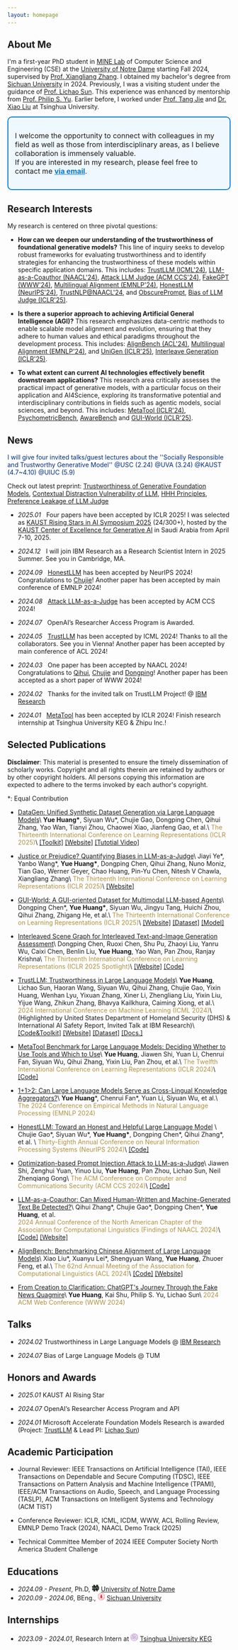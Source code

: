 ```yaml
---
layout: homepage
---
```


## About Me

I'm a first-year PhD student in [MINE Lab](https://mine-lab-nd.github.io/) of Computer Science and Engineering (CSE) at the [University of Notre Dame](https://www.nd.edu/) starting Fall 2024, supervised by [Prof. Xiangliang Zhang](https://scholar.google.com/citations?user=BhRJe4wAAAAJ&hl=en). I obtained my bachelor's degree from [Sichuan University](https://www.scu.edu.cn/) in 2024. Previously, I was a visiting student under the guidance of [Prof. Lichao Sun](https://lichao-sun.github.io/). This experience was enhanced by mentorship from [Prof. Philip S. Yu](https://scholar.google.com/citations?user=D0lL1r0AAAAJ&hl=en). Earlier before, I worked under [Prof. Tang Jie](https://keg.cs.tsinghua.edu.cn/jietang/) and [Dr. Xiao Liu](https://scholar.google.com.hk/citations?user=VKI8EhUAAAAJ&hl=zh-CN) at Tsinghua University.


<div style="border: 2px solid #0078D4; padding: 15px; border-radius: 10px; background-color: #F0F8FF; font-size: 16px;">
    <p>
        I welcome the opportunity to connect with colleagues in my field as well as those from interdisciplinary areas, as I believe collaboration is immensely valuable. <br>
        If you are interested in my research, please feel free to contact me 
        <a href="mailto:yhuang37@nd.edu" style="color: #0078D4; font-weight: bold;">via email</a>.
    </p>
</div>


## Research Interests

My research is centered on three pivotal questions:

- **How can we deepen our understanding of the trustworthiness of foundational generative models?** This line of inquiry seeks to develop robust frameworks for evaluating trustworthiness and to identify strategies for enhancing the trustworthiness of these models within specific application domains. This includes: [TrustLLM (ICML'24)](https://arxiv.org/abs/2401.05561), [LLM-as-a-Coauthor (NAACL'24)](https://aclanthology.org/2024.findings-naacl.29/), [Attack LLM Judge (ACM CCS'24)](https://arxiv.org/abs/2403.17710), [FakeGPT (WWW'24)](https://dl.acm.org/doi/abs/10.1145/3589335.3651509), [Multilingual Alignment (EMNLP'24)](https://arxiv.org/abs/2406.14721), [HonestLLM (NeurIPS'24)](https://arxiv.org/abs/2406.00380), [TrustNLP@NAACL'24](https://arxiv.org/abs/2407.16686), and [ObscurePrompt](https://arxiv.org/abs/2406.13662), [Bias of LLM Judge (ICLR'25)](https://openreview.net/forum?id=3GTtZFiajM).

- **Is there a superior approach to achieving Artificial General Intelligence (AGI)?** This research emphasizes data-centric methods to enable scalable model alignment and evolution, ensuring that they adhere to human values and ethical paradigms throughout the development process. This includes: [AlignBench (ACL'24)](https://arxiv.org/abs/2311.18743), [Multilingual Alignment (EMNLP'24)](https://arxiv.org/abs/2406.14721), and [UniGen (ICLR'25)](https://arxiv.org/abs/2406.18966), [Interleave Generation (ICLR'25)](https://openreview.net/forum?id=rDLgnYLM5b).

- **To what extent can current AI technologies effectively benefit downstream applications?** This research area critically assesses the practical impact of generative models, with a particular focus on their application and AI4Science, exploring its transformative potential and interdisciplinary contributions in fields such as agentic models, social sciences, and beyond. This includes: [MetaTool (ICLR'24)](https://arxiv.org/abs/2310.03128), [PsychometricBench](https://arxiv.org/abs/2406.17675), [AwareBench](https://arxiv.org/abs/2401.17882) and [GUI-World (ICLR'25)](https://arxiv.org/abs/2406.10819).

## News

<span style="color:rgb(2, 44, 122);">I will give four invited talks/guest lectures about the ''Socially Responsible and Trustworthy Generative Model'' @USC (2.24) @UVA (3.24) @KAUST (4.7~4.10) @UIUC (5.9)</span>

Check out latest preprint: [Trustworthiness of Generative Foundation Models](https://howiehwong.github.io/TrustGen.pdf), [Contextual Distraction Vulnerability of LLM](https://howiehwong.github.io/CDV_Preprint_version.pdf), [HHH Principles](https://howiehwong.github.io/HHH_Principle_position.pdf), [Preference Leakage of LLM Judge](https://howiehwong.github.io/preference_leakage.pdf)


- *2025.01* &nbsp; Four papers have been accepted by ICLR 2025! I was selected as [KAUST Rising Stars in AI Symposium 2025](https://www.kaust.edu.sa/en/news/rising-stars-in-ai-symposium-2025) (24/300+), hosted by the [KAUST Center of Excellence for Generative AI](https://www.kaust.edu.sa/en/research/generative-ai) in Saudi Arabia from April 7-10, 2025.

- *2024.12* &nbsp; I will join IBM Research as a Research Scientist Intern in 2025 Summer. See you in Cambridge, MA.

- *2024.09*  &nbsp; [HonestLLM](https://arxiv.org/abs/2406.00380) has been accepted by NeurIPS 2024! Congratulations to [Chujie](https://flossiee.github.io/)! Another paper has been accepted by main conference of EMNLP 2024!

- *2024.08* &nbsp; [Attack LLM-as-a-Judge](https://arxiv.org/abs/2403.17710) has been accepted by ACM CCS 2024!

- *2024.07* &nbsp; OpenAI’s Researcher Access Program is Awarded.

- *2024.05* &nbsp; [TrustLLM](https://trustllmbenchmark.github.io/TrustLLM-Website/) has been accepted by ICML 2024! Thanks to all the collaborators. See you in Vienna! Another paper has been accepted by main conference of ACL 2024!

- *2024.03* &nbsp; One paper has been accepted by NAACL 2024! Congratulations to [Qihui](https://mask-hui.github.io/), [Chujie](https://flossiee.github.io/) and [Dongping](https://dongping-chen.github.io/)! Another paper has been accepted as a short paper of WWW 2024!

- *2024.02* &nbsp; Thanks for the invited talk on TrustLLM Project! @ [IBM Research](https://research.ibm.com/)

- *2024.01* &nbsp; [MetaTool](https://arxiv.org/abs/2310.03128) has been accepted by ICLR 2024! Finish research internship at Tsinghua University KEG & Zhipu Inc.!

## Selected Publications

**Disclaimer**: This material is presented to ensure the timely dissemination of scholarly works. Copyright and all rights therein are retained by authors or by other copyright holders. All persons copying this information are expected to adhere to the terms invoked by each author's copyright.

*: Equal Contribution

- [DataGen: Unified Synthetic Dataset Generation via Large Language Models](https://openreview.net/forum?id=F5R0lG74Tu&noteId=jkupmMSLvV)\\
  **Yue Huang\***, Siyuan Wu\*, Chujie Gao, Dongping Chen, Qihui Zhang, Yao Wan, Tianyi Zhou, Chaowei Xiao, Jianfeng Gao, et al.\\
  <span style="color: #ae9142;">The Thirteenth International Conference on Learning Representations (ICLR 2025)</span>\\
  [\[Toolkit\]](https://github.com/HowieHwong/UniGen) [\[Website\]](https://unigen-framework.github.io/) [\[Tutotial Video\]](https://github-production-user-asset-6210df.s3.amazonaws.com/59754221/343313227-20bb9a6e-e580-4b32-97f7-46f35d3c8c6e.mp4?X-Amz-Algorithm=AWS4-HMAC-SHA256&X-Amz-Credential=AKIAVCODYLSA53PQK4ZA%2F20250122%2Fus-east-1%2Fs3%2Faws4_request&X-Amz-Date=20250122T195432Z&X-Amz-Expires=300&X-Amz-Signature=a4c3517e39d95e730aefe023f9e87bbb0803638d0a47026a576ab4173ad7115c&X-Amz-SignedHeaders=host)

- [Justice or Prejudice? Quantifying Biases in LLM-as-a-Judge](https://openreview.net/forum?id=3GTtZFiajM)\\
  Jiayi Ye\*, Yanbo Wang\*, **Yue Huang\***, Dongping Chen, Qihui Zhang, Nuno Moniz, Tian Gao, Werner Geyer, Chao Huang, Pin-Yu Chen, Nitesh V Chawla, Xiangliang Zhang\\
  <span style="color: #ae9142;">The Thirteenth International Conference on Learning Representations (ICLR 2025)</span>\\
  [\[Website\]](https://llm-judge-bias.github.io/)

- [GUI-World: A GUI-oriented Dataset for Multimodal LLM-based Agents](https://openreview.net/forum?id=QarKTT5brZ)\\
  Dongping Chen\*, **Yue Huang\***, Siyuan Wu, Jingyu Tang, Huichi Zhou, Qihui Zhang, Zhigang He, et al.\\
  <span style="color: #ae9142;">The Thirteenth International Conference on Learning Representations (ICLR 2025)</span>\\
  [\[Website\]](https://gui-world.github.io/) [\[Dataset\]](https://huggingface.co/datasets/shuaishuaicdp/GUI-World) [\[Model\]](https://huggingface.co/shuaishuaicdp/GUI-Vid)

- [Interleaved Scene Graph for Interleaved Text-and-Image Generation Assessment](https://openreview.net/forum?id=rDLgnYLM5b)\\
  Dongping Chen, Ruoxi Chen, Shu Pu, Zhaoyi Liu, Yanru Wu, Caixi Chen, Benlin Liu, **Yue Huang**, Yao Wan, Pan Zhou, Ranjay Krishna\\
  <span style="color: #ae9142;">The Thirteenth International Conference on Learning Representations (ICLR 2025 Spotlight)</span>\\
  [\[Website\]](https://interleave-eval.github.io/) [\[Code\]](https://github.com/Dongping-Chen/ISG)

- [TrustLLM: Trustworthiness in Large Language Models](https://proceedings.mlr.press/v235/huang24x.html)\\
  **Yue Huang**, Lichao Sun, Haoran Wang, Siyuan Wu, Qihui Zhang, Chujie Gao, Yixin Huang, Wenhan Lyu, Yixuan Zhang, Xiner Li, Zhengliang Liu, Yixin Liu, Yijue Wang, Zhikun Zhang, Bhavya Kailkhura, Caiming Xiong, et al.\\
  <span style="color: #ae9142;">2024 International Conference on Machine Learning (ICML 2024)</span>\\
  (Highlighted by United States Department of Homeland Security (DHS) & International AI Safety Report, Invited Talk at IBM Research)\\
  [\[Code&Toolkit\]](https://howiehwong.github.io/TrustLLM/) [\[Website\]](https://trustllmbenchmark.github.io/TrustLLM-Website/) [\[Dataset\]](https://atlas.nomic.ai/map/f64e87d3-c769-4a90-b15d-9dc833acc8ba/8e9d7045-503b-4ba0-bc64-7201cb7aacee?xs=-16.14086&xf=-1.88776&ys=-7.54937&yf=3.88213) [\[Docs.\]](https://howiehwong.github.io/TrustLLM/)

- [MetaTool Benchmark for Large Language Models: Deciding Whether to Use Tools and Which to Use](https://arxiv.org/abs/2310.03128)\\
  **Yue Huang**, Jiawen Shi, Yuan Li, Chenrui Fan, Siyuan Wu, Qihui Zhang, Yixin Liu, Pan Zhou, et al.\\
  <span style="color: #ae9142;"> The Twelfth International Conference on Learning Representations (ICLR 2024)</span>\\
  [\[Code\]](https://github.com/HowieHwong/MetaTool)

- [1+1>2: Can Large Language Models Serve as Cross-Lingual Knowledge Aggregators?](https://arxiv.org/abs/2406.14721)\\
  **Yue Huang**\*, Chenrui Fan\*, Yuan Li, Siyuan Wu, et al.\\
  <span style="color: #ae9142;">The 2024 Conference on Empirical Methods in Natural Language Processing (EMNLP 2024)</span>

- [HonestLLM: Toward an Honest and Helpful Large Language Model](https://arxiv.org/abs/2406.00380) \\
  Chujie Gao\*, Siyuan Wu\*, **Yue Huang\***, Dongping Chen\*, Qihui Zhang\*, et al. \\
  <span style="color: #ae9142;">Thirty-Eighth Annual Conference on Neural Information Processing Systems (NeurIPS 2024)</span>\\
  [\[Code\]](https://github.com/Flossiee/HonestyLLM)

- [Optimization-based Prompt Injection Attack to LLM-as-a-Judge](https://arxiv.org/abs/2403.17710)\\
  Jiawen Shi, Zenghui Yuan, Yinuo Liu, **Yue Huang**, Pan Zhou, Lichao Sun, Neil Zhenqiang Gong\\
  <span style="color: #ae9142;">The ACM Conference on Computer and Communications Security (ACM CCS 2024)</span>\\
  [\[Code\]](https://github.com/ShiJiawenwen/JudgeDeceiver)

- [LLM-as-a-Coauthor: Can Mixed Human-Written and Machine-Generated Text Be Detected?](https://arxiv.org/abs/2401.05952)\\
  Qihui Zhang\*, Chujie Gao\*, Dongping Chen\*, **Yue Huang**, et al.  
  <span style="color: #ae9142;">2024 Annual Conference of the North American Chapter of the Association for Computational Linguistics (Findings of NAACL 2024)</span>\\
  [\[Code\]](https://github.com/Dongping-Chen/MixSet) [\[Website\]](https://llm-coauthor.github.io/)

- [AlignBench: Benchmarking Chinese Alignment of Large Language Models](https://arxiv.org/abs/2311.18743)\\
  Xiao Liu\*, Xuanyu Lei\*, Shengyuan Wang, **Yue Huang**, Zhuoer Feng, et al.\\
  <span style="color: #ae9142;">The 62nd Annual Meeting of the Association for Computational Linguistics (ACL 2024)</span>\\
  [\[Code\]](https://github.com/THUDM/AlignBench) [\[Website\]](https://llmbench.ai/align)

- [From Creation to Clarification: ChatGPT's Journey Through the Fake News Quagmire]()\\
  **Yue Huang**, Kai Shu, Philip S. Yu, Lichao Sun\\
  <span style="color: #ae9142;">2024 ACM Web Conference (WWW 2024)</span>

## Talks
- *2024.02* Trustworthiness in Large Language Models @ [IBM Research](https://research.ibm.com/)

- *2024.07* Bias of Large Language Models @ TUM

## Honors and Awards
- *2025.01* KAUST AI Rising Star

- *2024.07* OpenAI’s Researcher Access Program and API

- *2024.01* Microsoft Accelerate Foundation Models Research is awarded (Project: [TrustLLM](https://github.com/HowieHwong/TrustLLM) & Lead PI: [Lichao Sun](https://lichao-sun.github.io/))

## Academic Participation

- Journal Reviewer: IEEE Transactions on Artificial Intelligence (TAI), IEEE Transactions on Dependable and Secure Computing (TDSC), IEEE Transactions on Pattern Analysis and Machine Intelligence (TPAMI), IEEE/ACM Transactions on Audio, Speech, and Language Processing (TASLP),  ACM Transactions on Intelligent Systems and Technology (ACM TIST)

- Conference Reviewer: ICLR, ICML, ICDM, WWW, ACL Rolling Review, EMNLP Demo Track (2024), NAACL Demo Track (2025)

- Technical Committee Member of 2024 IEEE Computer Society North America Student Challenge

## Educations

- *2024.09 - Present*, Ph.D, <img src='assets/img/Notre_Dame.png' style='width: 1.2em;'> [University of Notre Dame](https://www.nd.edu/) 
- *2020.09 - 2024.06*, BEng., <img src='assets/img/scu.png' style='width: 1.2em;'> [Sichuan University](https://www.scu.edu.cn/) 


## Internships

- *2023.09 - 2024.01*, Research Intern at <img src='assets/img/thu.png' style='width: 1.2em;'> [Tsinghua University KEG](https://keg.cs.tsinghua.edu.cn/)
